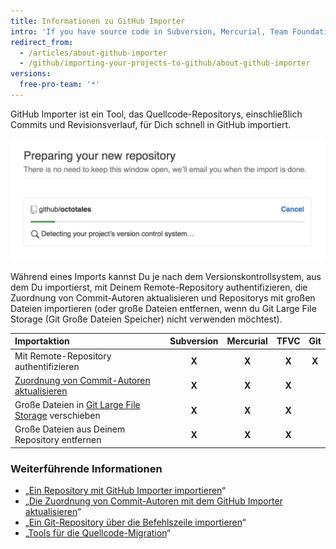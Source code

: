 ```yaml
---
title: Informationen zu GitHub Importer
intro: 'If you have source code in Subversion, Mercurial, Team Foundation Version Control (TFVC), or another Git repository, you can move it to GitHub using GitHub Importer.'
redirect_from:
  - /articles/about-github-importer
  - /github/importing-your-projects-to-github/about-github-importer
versions:
  free-pro-team: '*'
---
```


GitHub Importer ist ein Tool, das Quellcode-Repositorys, einschließlich Commits und Revisionsverlauf, für Dich schnell in GitHub importiert.

![GIF zum Import eines Repositorys](/assets/images/help/importer/github-importer.gif)

Während eines Imports kannst Du je nach dem Versionskontrollsystem, aus dem Du importierst, mit Deinem Remote-Repository authentifizieren, die Zuordnung von Commit-Autoren aktualisieren und Repositorys mit großen Dateien importieren (oder große Dateien entfernen, wenn du Git Large File Storage (Git Große Dateien Speicher) nicht verwenden möchtest).

| Importaktion                                                                                                    | Subversion | Mercurial | TFVC  |  Git  |
|:--------------------------------------------------------------------------------------------------------------- |:----------:|:---------:|:-----:|:-----:|
| Mit Remote-Repository authentifizieren                                                                          |   **X**    |   **X**   | **X** | **X** |
| [Zuordnung von Commit-Autoren aktualisieren](/articles/updating-commit-author-attribution-with-github-importer) |   **X**    |   **X**   | **X** |       |
| Große Dateien in [Git Large File Storage](/articles/about-git-large-file-storage) verschieben                   |   **X**    |   **X**   | **X** |       |
| Große Dateien aus Deinem Repository entfernen                                                                   |   **X**    |   **X**   | **X** |       |

### Weiterführende Informationen

- „[Ein Repository mit GitHub Importer importieren](/articles/importing-a-repository-with-github-importer)“
- „[Die Zuordnung von Commit-Autoren mit dem GitHub Importer aktualisieren](/articles/updating-commit-author-attribution-with-github-importer)“
- „[Ein Git-Repository über die Befehlszeile importieren](/articles/importing-a-git-repository-using-the-command-line)“
- „[Tools für die Quellcode-Migration](/articles/source-code-migration-tools)“
